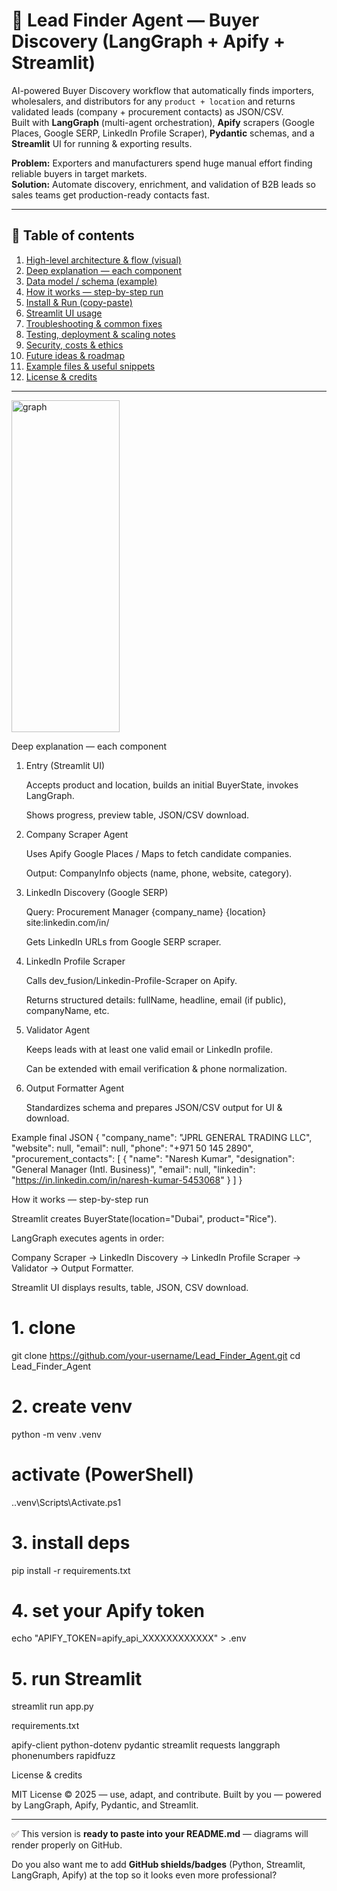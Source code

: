 # 🚀 Lead Finder Agent — Buyer Discovery (LangGraph + Apify + Streamlit)

AI-powered Buyer Discovery workflow that automatically finds importers, wholesalers, and distributors for any `product + location` and returns validated leads (company + procurement contacts) as JSON/CSV.  
Built with **LangGraph** (multi-agent orchestration), **Apify** scrapers (Google Places, Google SERP, LinkedIn Profile Scraper), **Pydantic** schemas, and a **Streamlit** UI for running & exporting results.

**Problem:** Exporters and manufacturers spend huge manual effort finding reliable buyers in target markets.  
**Solution:** Automate discovery, enrichment, and validation of B2B leads so sales teams get production-ready contacts fast.

---




## 🔖 Table of contents
1. [High-level architecture & flow (visual)](#high-level-architecture--flow-visual)  
2. [Deep explanation — each component](#deep-explanation---each-component)  
3. [Data model / schema (example)](#data-model--schema-example)  
4. [How it works — step-by-step run](#how-it-works---step-by-step-run)  
5. [Install & Run (copy-paste)](#install--run-copy-paste)  
6. [Streamlit UI usage](#streamlit-ui-usage)  
7. [Troubleshooting & common fixes](#troubleshooting--common-fixes)  
8. [Testing, deployment & scaling notes](#testing-deployment--scaling-notes)  
9. [Security, costs & ethics](#security-costs--ethics)  
10. [Future ideas & roadmap](#future-ideas--roadmap)  
11. [Example files & useful snippets](#example-files--useful-snippets)  
12. [License & credits](#license--credits)

---

<img width="173" height="531" alt="graph" src="https://github.com/user-attachments/assets/9ccaf209-86a8-49f4-932b-86cac7244579" />


Deep explanation — each component
1. Entry (Streamlit UI)

   Accepts product and location, builds an initial BuyerState, invokes LangGraph.

   Shows progress, preview table, JSON/CSV download.

2. Company Scraper Agent

   Uses Apify Google Places / Maps to fetch candidate companies.

   Output: CompanyInfo objects (name, phone, website, category).

3. LinkedIn Discovery (Google SERP)

   Query: Procurement Manager {company_name} {location} site:linkedin.com/in/

   Gets LinkedIn URLs from Google SERP scraper.

4. LinkedIn Profile Scraper

   Calls dev_fusion/Linkedin-Profile-Scraper on Apify.

   Returns structured details: fullName, headline, email (if public), companyName, etc.

5. Validator Agent

   Keeps leads with at least one valid email or LinkedIn profile.

   Can be extended with email verification & phone normalization.

6. Output Formatter Agent

   Standardizes schema and prepares JSON/CSV output for UI & download.


Example final JSON
{
  "company_name": "JPRL GENERAL TRADING LLC",
  "website": null,
  "email": null,
  "phone": "+971 50 145 2890",
  "procurement_contacts": [
    {
      "name": "Naresh Kumar",
      "designation": "General Manager (Intl. Business)",
      "email": null,
      "linkedin": "https://in.linkedin.com/in/naresh-kumar-5453068"
    }
  ]
}


How it works — step-by-step run

Streamlit creates BuyerState(location="Dubai", product="Rice").

LangGraph executes agents in order:

Company Scraper → LinkedIn Discovery → LinkedIn Profile Scraper → Validator → Output Formatter.

Streamlit UI displays results, table, JSON, CSV download.



# 1. clone
git clone https://github.com/your-username/Lead_Finder_Agent.git
cd Lead_Finder_Agent

# 2. create venv
python -m venv .venv
# activate (PowerShell)
.\.venv\Scripts\Activate.ps1

# 3. install deps
pip install -r requirements.txt

# 4. set your Apify token
echo "APIFY_TOKEN=apify_api_XXXXXXXXXXXX" > .env

# 5. run Streamlit
streamlit run app.py


requirements.txt

apify-client
python-dotenv
pydantic
streamlit
requests
langgraph
phonenumbers
rapidfuzz




License & credits

MIT License © 2025 — use, adapt, and contribute.
Built by you — powered by LangGraph, Apify, Pydantic, and Streamlit.



---

✅ This version is **ready to paste into your README.md** — diagrams will render properly on GitHub.  

Do you also want me to add **GitHub shields/badges** (Python, Streamlit, LangGraph, Apify) at the top so it looks even more professional?




